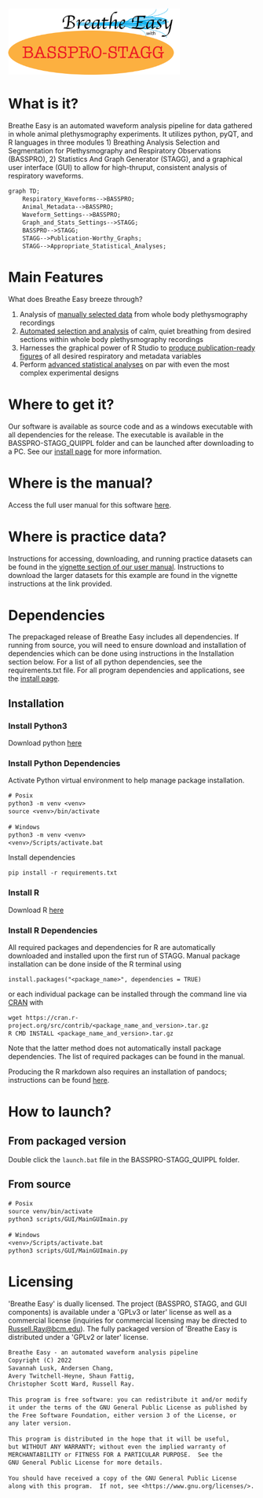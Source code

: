 # 
<picture>
  <source media="(prefers-color-scheme: dark)" srcset="https://github.com/MolecularNeurobiology/Breathe_Easy/blob/main/Logo.png"raw=true width="350">
  <source media="(prefers-color-scheme: light)" srcset="https://github.com/MolecularNeurobiology/Breathe_Easy/blob/main/Logo.png"raw=true width="350">
  <img alt="Shows logo for Breathe Easy." src="https://github.com/MolecularNeurobiology/Breathe_Easy/blob/main/Logo.png"raw=true width="350">
</picture>

# What is it?
Breathe Easy is an automated waveform analysis pipeline for data gathered in whole animal plethysmography experiments. It utilizes python, pyQT, and R languages in three modules 1) Breathing Analysis Selection and Segmentation for Plethysmography and Respiratory Observations (BASSPRO), 2) Statistics And Graph Generator (STAGG), and a graphical user interface (GUI) to allow for high-thruput, consistent analysis of respiratory waveforms.

```mermaid
graph TD;
    Respiratory_Waveforms-->BASSPRO;
    Animal_Metadata-->BASSPRO;
    Waveform_Settings-->BASSPRO;
    Graph_and_Stats_Settings-->STAGG;
    BASSPRO-->STAGG;
    STAGG-->Publication-Worthy_Graphs;
    STAGG-->Appropriate_Statistical_Analyses;
```

# Main Features
What does Breathe Easy breeze through?

1. Analysis of [manually selected data](https://molecularneurobiology.github.io/Breathe_Easy/ManualSettings.html#manual-settings-configuration) from whole body plethysmography recordings
2. [Automated selection and analysis](https://molecularneurobiology.github.io/Breathe_Easy/Autosettings.html) of calm, quiet breathing from desired sections within whole body plethysmography recordings
4. Harnesses the graphical power of R Studio to [produce publication-ready figures](https://molecularneurobiology.github.io/Breathe_Easy/STAGGsettings.html#assign-graph-roles) of all desired respiratory and metadata variables
3. Perform [advanced statistical analyses](https://molecularneurobiology.github.io/Breathe_Easy/STAGGsettings.html) on par with even the most complex experimental designs

# Where to get it?
Our software is available as source code and as a windows executable with all dependencies for the release. The executable is available in the BASSPRO-STAGG_QUIPPL folder and can be launched after downloading to a PC. See our [install page](https://molecularneurobiology.github.io/Breathe_Easy/) for more information.

# Where is the manual?
Access the full user manual for this software [here](https://molecularneurobiology.github.io/Breathe_Easy/).

# Where is practice data?
Instructions for accessing, downloading, and running practice datasets can be found in the [vignette section of our user manual](https://molecularneurobiology.github.io/Breathe_Easy/Vignette.html). Instructions to download the larger datasets for this example are found in the vignette instructions at the link provided. 

# Dependencies
The prepackaged release of Breathe Easy includes all dependencies. If running from source, you will need to ensure download and installation of dependencies which can be done using instructions in the Installation section below. For a list of all python dependencies, see the requirements.txt file. For all program dependencies and applications, see the [install page](https://molecularneurobiology.github.io/Breathe_Easy/usage.html).

## Installation
### Install Python3
Download python [here](https://www.python.org/downloads/)

### Install Python Dependencies
Activate Python virtual environment to help manage package installation.
```
# Posix
python3 -m venv <venv>
source <venv>/bin/activate

# Windows
python3 -m venv <venv>
<venv>/Scripts/activate.bat
```
Install dependencies
```
pip install -r requirements.txt
```

### Install R
Download R [here](https://cran.r-project.org/bin/windows/base/)

### Install R Dependencies
All required packages and dependencies for R are automatically downloaded and installed upon the first run of STAGG. Manual package installation can be done inside of the R terminal using 

```
install.packages("<package_name>", dependencies = TRUE)
```

or each individual package can be installed through the command line via [CRAN](https://cran.r-project.org/) with 

```
wget https://cran.r-project.org/src/contrib/<package_name_and_version>.tar.gz
R CMD INSTALL <package_name_and_version>.tar.gz
```

Note that the latter method does not automatically install package dependencies. The list of required packages can be found in the manual.

Producing the R markdown also requires an installation of pandocs; instructions can be found [here](https://pandoc.org/installing.html).

# How to launch?
## From packaged version
Double click the `launch.bat` file in the BASSPRO-STAGG_QUIPPL folder.

## From source
```
# Posix
source venv/bin/activate
python3 scripts/GUI/MainGUImain.py

# Windows
<venv>/Scripts/activate.bat
python3 scripts/GUI/MainGUImain.py
```

# Licensing
'Breathe Easy' is dually licensed. The project (BASSPRO, STAGG, and GUI components) is available under a 'GPLv3 or later' license as well as a commercial license (inquiries for commercial licensing may be directed to Russell.Ray@bcm.edu). The fully packaged version of 'Breathe Easy is distributed under a 'GPLv2 or later' license.

    Breathe Easy - an automated waveform analysis pipeline
    Copyright (C) 2022  
    Savannah Lusk, Andersen Chang, 
    Avery Twitchell-Heyne, Shaun Fattig, 
    Christopher Scott Ward, Russell Ray.

    This program is free software: you can redistribute it and/or modify
    it under the terms of the GNU General Public License as published by
    the Free Software Foundation, either version 3 of the License, or
    any later version.

    This program is distributed in the hope that it will be useful,
    but WITHOUT ANY WARRANTY; without even the implied warranty of
    MERCHANTABILITY or FITNESS FOR A PARTICULAR PURPOSE.  See the
    GNU General Public License for more details.

    You should have received a copy of the GNU General Public License
    along with this program.  If not, see <https://www.gnu.org/licenses/>.
